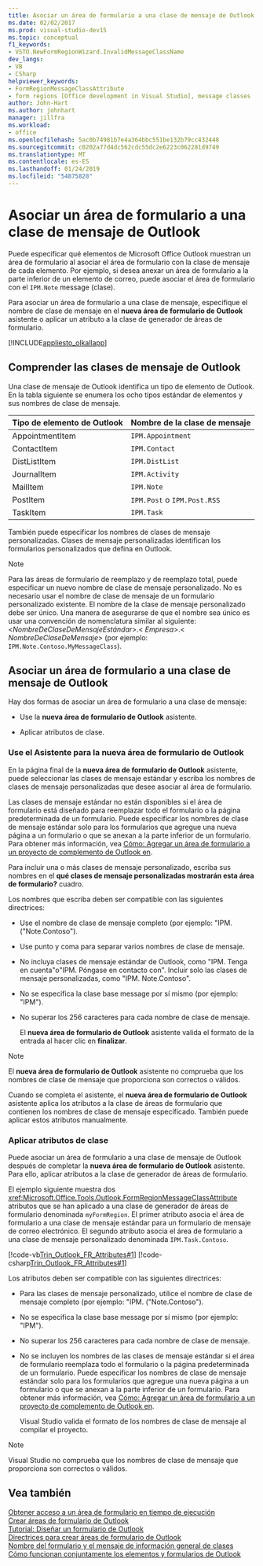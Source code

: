 ```yaml
---
title: Asociar un área de formulario a una clase de mensaje de Outlook
ms.date: 02/02/2017
ms.prod: visual-studio-dev15
ms.topic: conceptual
f1_keywords:
- VSTO.NewFormRegionWizard.InvalidMessageClassName
dev_langs:
- VB
- CSharp
helpviewer_keywords:
- FormRegionMessageClassAttribute
- form regions [Office development in Visual Studio], message classes
author: John-Hart
ms.author: johnhart
manager: jillfra
ms.workload:
- office
ms.openlocfilehash: 5ac0b74981b7e4a364bbc551be132b79cc432448
ms.sourcegitcommit: c0202a77d4dc562cdc55dc2e6223c062281d9749
ms.translationtype: MT
ms.contentlocale: es-ES
ms.lasthandoff: 01/24/2019
ms.locfileid: "54875828"
---
```

# <a name="associate-a-form-region-with-an-outlook-message-class"></a>Asociar un área de formulario a una clase de mensaje de Outlook
  Puede especificar qué elementos de Microsoft Office Outlook muestran un área de formulario al asociar el área de formulario con la clase de mensaje de cada elemento. Por ejemplo, si desea anexar un área de formulario a la parte inferior de un elemento de correo, puede asociar el área de formulario con el `IPM.Note` message (clase).  
  
 Para asociar un área de formulario a una clase de mensaje, especifique el nombre de clase de mensaje en el **nueva área de formulario de Outlook** asistente o aplicar un atributo a la clase de generador de áreas de formulario.  
  
 [!INCLUDE[appliesto_olkallapp](../vsto/includes/appliesto-olkallapp-md.md)]  
  
## <a name="understand-outlook-message-classes"></a>Comprender las clases de mensaje de Outlook  
 Una clase de mensaje de Outlook identifica un tipo de elemento de Outlook. En la tabla siguiente se enumera los ocho tipos estándar de elementos y sus nombres de clase de mensaje.  
  
|Tipo de elemento de Outlook|Nombre de la clase de mensaje|  
|-----------------------|------------------------|  
|AppointmentItem|`IPM.Appointment`|  
|ContactItem|`IPM.Contact`|  
|DistListItem|`IPM.DistList`|  
|JournalItem|`IPM.Activity`|  
|MailItem|`IPM.Note`|  
|PostItem|`IPM.Post` o `IPM.Post.RSS`|  
|TaskItem|`IPM.Task`|  
  
 También puede especificar los nombres de clases de mensaje personalizadas. Clases de mensaje personalizadas identifican los formularios personalizados que defina en Outlook.  
  
> [!NOTE]  
>  Para las áreas de formulario de reemplazo y de reemplazo total, puede especificar un nuevo nombre de clase de mensaje personalizado. No es necesario usar el nombre de clase de mensaje de un formulario personalizado existente. El nombre de la clase de mensaje personalizado debe ser único. Una manera de asegurarse de que el nombre sea único es usar una convención de nomenclatura similar al siguiente: \<*NombreDeClaseDeMensajeEstándar*>.\< *Empresa*>.\< *NombreDeClaseDeMensaje*> (por ejemplo: `IPM.Note.Contoso.MyMessageClass`).  
  
## <a name="associate-a-form-region-with-an-outlook-message-class"></a>Asociar un área de formulario a una clase de mensaje de Outlook  
 Hay dos formas de asociar un área de formulario a una clase de mensaje:  
  
-   Use la **nueva área de formulario de Outlook** asistente.  
  
-   Aplicar atributos de clase.  
  
### <a name="use-the-new-outlook-form-region-wizard"></a>Use el Asistente para la nueva área de formulario de Outlook  
 En la página final de la **nueva área de formulario de Outlook** asistente, puede seleccionar las clases de mensaje estándar y escriba los nombres de clases de mensaje personalizadas que desee asociar al área de formulario.  
  
 Las clases de mensaje estándar no están disponibles si el área de formulario está diseñado para reemplazar todo el formulario o la página predeterminada de un formulario. Puede especificar los nombres de clase de mensaje estándar solo para los formularios que agregue una nueva página a un formulario o que se anexan a la parte inferior de un formulario. Para obtener más información, vea [Cómo: Agregar un área de formulario a un proyecto de complemento de Outlook en](../vsto/how-to-add-a-form-region-to-an-outlook-add-in-project.md).  
  
 Para incluir una o más clases de mensaje personalizado, escriba sus nombres en el **qué clases de mensaje personalizadas mostrarán esta área de formulario?** cuadro.  
  
 Los nombres que escriba deben ser compatible con las siguientes directrices:  
  
- Use el nombre de clase de mensaje completo (por ejemplo: "IPM. ("Note.Contoso").  
  
- Use punto y coma para separar varios nombres de clase de mensaje.  
  
- No incluya clases de mensaje estándar de Outlook, como "IPM. Tenga en cuenta"o"IPM. Póngase en contacto con". Incluir solo las clases de mensaje personalizadas, como "IPM. Note.Contoso".  
  
- No se especifica la clase base message por sí mismo (por ejemplo: "IPM").  
  
- No superar los 256 caracteres para cada nombre de clase de mensaje.  
  
  El **nueva área de formulario de Outlook** asistente valida el formato de la entrada al hacer clic en **finalizar**.  
  
> [!NOTE]  
>  El **nueva área de formulario de Outlook** asistente no comprueba que los nombres de clase de mensaje que proporciona son correctos o válidos.  
  
 Cuando se completa el asistente, el **nueva área de formulario de Outlook** asistente aplica los atributos a la clase de áreas de formulario que contienen los nombres de clase de mensaje especificado. También puede aplicar estos atributos manualmente.  
  
### <a name="apply-class-attributes"></a>Aplicar atributos de clase  
 Puede asociar un área de formulario a una clase de mensaje de Outlook después de completar la **nueva área de formulario de Outlook** asistente. Para ello, aplicar atributos a la clase de generador de áreas de formulario.  
  
 El ejemplo siguiente muestra dos <xref:Microsoft.Office.Tools.Outlook.FormRegionMessageClassAttribute> atributos que se han aplicado a una clase de generador de áreas de formulario denominada `myFormRegion`. El primer atributo asocia el área de formulario a una clase de mensaje estándar para un formulario de mensaje de correo electrónico. El segundo atributo asocia el área de formulario a una clase de mensaje personalizado denominada `IPM.Task.Contoso`.  
  
 [!code-vb[Trin_Outlook_FR_Attributes#1](../vsto/codesnippet/VisualBasic/Trin_Outlook_FR_Attributes/FormRegion1.vb#1)]
 [!code-csharp[Trin_Outlook_FR_Attributes#1](../vsto/codesnippet/CSharp/Trin_Outlook_FR_Attributes/FormRegion1.cs#1)]  
  
 Los atributos deben ser compatible con las siguientes directrices:  
  
- Para las clases de mensaje personalizado, utilice el nombre de clase de mensaje completo (por ejemplo: "IPM. ("Note.Contoso").  
  
- No se especifica la clase base message por sí mismo (por ejemplo: "IPM").  
  
- No superar los 256 caracteres para cada nombre de clase de mensaje.  
  
- No se incluyen los nombres de las clases de mensaje estándar si el área de formulario reemplaza todo el formulario o la página predeterminada de un formulario. Puede especificar los nombres de clase de mensaje estándar solo para los formularios que agregue una nueva página a un formulario o que se anexan a la parte inferior de un formulario. Para obtener más información, vea [Cómo: Agregar un área de formulario a un proyecto de complemento de Outlook en](../vsto/how-to-add-a-form-region-to-an-outlook-add-in-project.md).  
  
  Visual Studio valida el formato de los nombres de clase de mensaje al compilar el proyecto.  
  
> [!NOTE]  
>  Visual Studio no comprueba que los nombres de clase de mensaje que proporciona son correctos o válidos.  
  
## <a name="see-also"></a>Vea también  
 [Obtener acceso a un área de formulario en tiempo de ejecución](../vsto/accessing-a-form-region-at-run-time.md)   
 [Crear áreas de formulario de Outlook](../vsto/creating-outlook-form-regions.md)   
 [Tutorial: Diseñar un formulario de Outlook](../vsto/walkthrough-designing-an-outlook-form-region.md)   
 [Directrices para crear áreas de formulario de Outlook](../vsto/guidelines-for-creating-outlook-form-regions.md)   
 [Nombre del formulario y el mensaje de información general de clases](/office/vba/outlook/Concepts/Forms/form-name-and-message-class-overview)   
 [Cómo funcionan conjuntamente los elementos y formularios de Outlook](/office/vba/outlook/Concepts/Forms/how-outlook-forms-and-items-work-together)  
